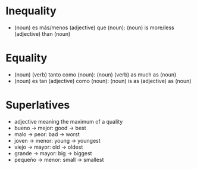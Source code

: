 # Inequality
- (noun) es más/menos (adjective) que (noun): (noun) is more/less (adjective) than (noun)

# Equality
- (noun) (verb) tanto como (noun): (noun) (verb) as much as (noun)
- (noun) es tan (adjective) como (noun): (noun) is as (adjective) as (noun)

# Superlatives
- adjective meaning the maximum of a quality
- bueno -> mejor: good -> best
- malo -> peor: bad -> worst
- joven -> menor: young -> youngest
- viejo -> mayor: old -> oldest
- grande -> mayor: big -> biggest
- pequeño -> menor: small -> smallest